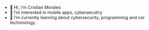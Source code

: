 - 👋 Hi, I’m Cristian Morales
- 👀 I’m interested in mobile apps, cybersecutiry
- 🌱 I’m currently learning about cybersecurity, programming and car techonology . 

<!---
Caml02/Caml02 is a ✨ special ✨ repository because its `README.md` (this file) appears on your GitHub profile.
You can click the Preview link to take a look at your changes.
--->
